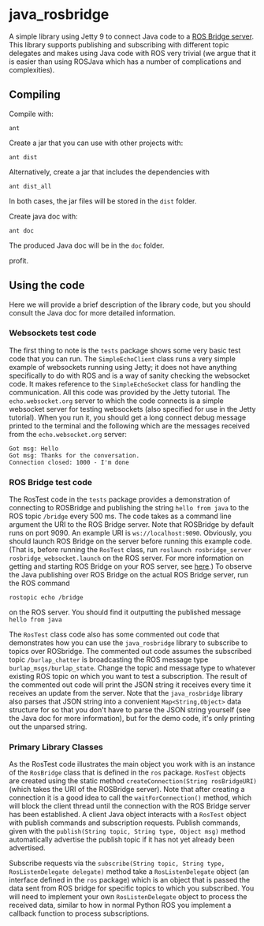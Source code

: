 java_rosbridge
==============

A simple library using Jetty 9 to connect Java code to a [ROS Bridge server](http://wiki.ros.org/rosbridge_suite/). This library supports publishing and subscribing with different topic delegates and makes using Java code with ROS very trivial (we argue that it is easier than using ROSJava which has a number of complications and complexities).

## Compiling


Compile with:

```
ant
```
Create a jar that you can use with other projects with:

```
ant dist
```

Alternatively, create a jar that includes the dependencies with 

```
ant dist_all
```

In both cases, the jar files will be stored in the `dist` folder.

Create java doc with:

```
ant doc
```

The produced Java doc will be in the `doc` folder.

profit.


## Using the code

Here we will provide a brief description of the library code, but you should consult the Java doc for more detailed information.

### Websockets test code

The first thing to note is the `tests` package shows some very basic test code that you can run. The `SimpleEchoClient` class runs a very simple example of websockets running using Jetty; it does not have anything specifically to do with ROS and is a way of sanity checking the websocket code. It makes reference to the `SimpleEchoSocket` class for handling the communication. All this code was provided by the Jetty tutorial. The `echo.websocket.org` server to which the code connects is a simple websocket server for testing websockets (also specified for use in the Jetty tutorial). When you run it, you should get a long connect debug message printed to the terminal and the following which are the messages received from the `echo.websocket.org` server:

```
Got msg: Hello
Got msg: Thanks for the conversation.
Connection closed: 1000 - I'm done
```


### ROS Bridge test code

The RosTest code in the `tests` package provides a demonstration of connecting to ROSBridge and publishing the string `hello from java` to the ROS topic `/bridge` every 500 ms. The code takes as a command line argument the URI to the ROS Bridge server. Note that ROSBridge by default runs on port 9090. An example URI is `ws://localhost:9090`. Obviously, you should launch ROS Bridge on the server before running this example code. (That is, before running the `RosTest` class, run `roslaunch rosbridge_server rosbridge_websocket.launch` on the ROS server. For more information on getting and starting ROS Bridge on your ROS server, see [here](http://wiki.ros.org/rosbridge_suite/Tutorials/RunningRosbridge).) To observe the Java publishing over ROS Bridge on the actual ROS Bridge server, run the ROS command

```
rostopic echo /bridge
```
on the ROS server. You should find it outputting the published message `hello from java`

The `RosTest` class code also has some commented out code that demonstrates how you can use the `java_rosbridge` library to subscribe to topics over ROSbridge. The commented out code assumes the subscribed topic `/burlap_chatter` is broadcasting the ROS message type `burlap_msgs/burlap_state`. Change the topic and message type to whatever existing ROS topic on which you want to test a subscription. The result of the commented out code will print the JSON string it receives every time it receives an update from the server. Note that the `java_rosbridge` library also parses that JSON string into a convenient `Map<String,Object>` data structure for so that you don't have to parse the JSON string yourself (see the Java doc for more information), but for the demo code, it's only printing out the unparsed string.


### Primary Library Classes

As the RosTest code illustrates the main object you work with is an instance of the `RosBridge` class that is defined in the `ros` package. `RosTest` objects are created using the static method `createConnection(String rosBridgeURI)` (which takes the URI of the ROSBridge server). Note that after creating a connection it is a good idea to call the `waitForConnection()` method, which will block the client thread until the connection with the ROS Bridge server has been established. A client Java object interacts with a `RosTest` object with publish commands and subscription requests. Publish commands, given with the `publish(String topic, String type, Object msg)` method automatically advertise the publish topic if it has not yet already been advertised.

Subscribe requests via the `subscribe(String topic, String type, RosListenDelegate delegate)` method take a `RosListenDelegate` object (an interface defined in the `ros` package) which is an object that is passed the data sent from ROS bridge for specific topics to which you subscribed. You will need to implement your own `RosListenDelegate` object to process the received data, similar to how in normal Python ROS you implement a callback function to process subscriptions.

